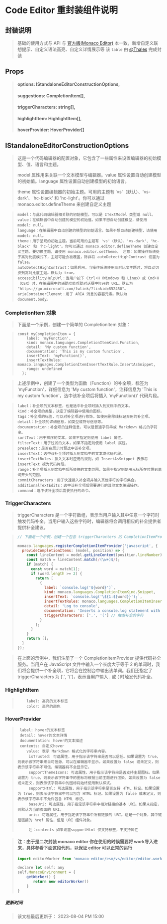 # Code Editor 重封装组件说明

## 封装说明

> 基础的使用方式与 API 与 [官方版(Monaco Editor)](https://microsoft.github.io/monaco-editor/) 本一致，新增自定义联想提示、自定义语法高亮、自定义详情展示等
>  该 `table` 由 [@Thales](https://github.com/jingpengju391) 完成封装

## Props

> #### options: IStandaloneEditorConstructionOptions,
>
> #### suggestions: CompletionItem[],
>
> #### triggerCharacters: string[],
>
> #### highlightItem: HighlightItem[],
>
> #### hoverProvider: HoverProvider[]

## IStandaloneEditorConstructionOptions

> 这是一个代码编辑器的配置对象，它包含了一些属性来设置编辑器的初始模型、值、语言和主题。
>
> model 属性用来关联一个文本模型与编辑器。value 属性设置自动创建模型的初始值。language 属性设置自动创建模型的初始语言。
>
> theme 属性设置编辑器的初始主题。可用的主题有 'vs'（默认）、'vs-dark'、'hc-black' 和 'hc-light'。你可以通过 monaco.editor.defineTheme 来创建自定义主题

> ```
> model：与此代码编辑器相关联的初始模型。可以是 ITextModel 类型或 null。
> value：在编辑器中自动创建的模型的初始值。如果不想自动创建模型，请使用 model: null。
> language：在编辑器中自动创建的模型的初始语言。如果不想自动创建模型，请使用 model: null。
> theme：用于呈现的初始主题。当前可用的主题有 'vs'（默认）、'vs-dark'、'hc-black' 和 'hc-light'。你可以通过 monaco.editor.defineTheme 创建自定义主题。要切换主题，请使用 monaco.editor.setTheme。 注意：如果操作系统处于高对比度模式下，主题可能会被覆盖，除非将 autoDetectHighContrast 设置为 false。
> autoDetectHighContrast：如果启用，当操作系统使用高对比度主题时，将自动切换到高对比度主题。默认为 true。
> accessibilityHelpUrl：当用户按下 Ctrl+H（Windows 和 Linux）或 Cmd+H（OSX）时，在编辑器中的辅助功能帮助对话框中打开的 URL。默认为 "https://go.microsoft.com/fwlink/?linkid=852450"。
> ariaContainerElement：用于 ARIA 消息的容器元素。默认为 document.body。
> ```

### CompletionItem 对象

> 下面是一个示例，创建一个简单的 CompletionItem 对象：

> ```JS
> const myCompletionItem = {
>     label: 'myFunction',
>     kind: monaco.languages.CompletionItemKind.Function,
>     detail: 'My custom function',
>     documentation: 'This is my custom function',
>     insertText: 'myFunction()',
>     insertTextRules: monaco.languages.CompletionItemInsertTextRule.InsertAsSnippet,
>     range: undefined
>   };
> ```

> 上述示例中，创建了一个类型为函数（Function）的补全项，标签为 'myFunction'，详细信息为 'My custom function'，注释信息为 'This is my custom function'，选中该补全项后将插入 'myFunction()' 代码片段。

> ```
> label：补全项的文本标签，也是选中补全项时插入到文档中的文本。
> kind：补全项的类型，决定了编辑器中使用的图标。
> tags：补全项的标签，可以对补全项进行修饰，如使用删除线标记弃用的补全项。
> detail：补全项的详细信息，如类型或符号信息等。
> documentation：补全项的注释信息，可以是普通字符串或 Markdown 格式的字符串。
> sortText：用于排序的文本，如果不指定则使用 label 属性。
> filterText：用于过滤的文本，如果不指定则使用 label 属性。
> preselect：是否在展示时预选中该补全项。
> insertText：选中该补全项时插入到文档中的文本或代码片段。
> insertTextRules：插入文本时应用的规则，如 InsertAsSnippet 表示将 insertText 视为代码片段。
> range：补全项插入到文档中后所替换的文本范围，如果不指定则使用光标所在位置到单词开头的范围。
> commitCharacters：用于快速插入补全项并输入其他字符的字符集合。
> additionalTextEdits：选中该补全项后需要进行的其他文本编辑操作。
> command：选中该补全项后需要执行的命令。
> ```

### TriggerCharacters

> triggerCharacters 是一个字符数组，表示当用户输入其中任意一个字符时触发代码补全。当用户输入这些字符时，编辑器将会调用相应的补全提供者提供补全建议。

> ```js
> // 下面是一个示例，创建一个包含 triggerCharacters 的 CompletionItemProvider：
> 
> monaco.languages.registerCompletionItemProvider('javascript', {
>   provideCompletionItems: (model, position) => {
>     const lineContent = model.getLineContent(position.lineNumber);
>     const match = lineContent.match(/(\w+)$/);
>     if (match) {
>       const word = match[1];
>       if (word.length >= 2) {
>         return [
>           {
>             label: `console.log('${word}')`,
>             kind: monaco.languages.CompletionItemKind.Snippet,
>             insertText: `console.log('\${1:${word}}');`,
>             insertTextRules: monaco.languages.CompletionItemInsertTextRule.InsertAsSnippet,
>             detail: 'Log to console',
>             documentation: 'Inserts a console.log statement with the selected word',
>             triggerCharacters: ['.', '('] // 触发补全的字符
>           }
>         ];
>       }
>     }
>     return [];
>   }
> });
> ```

> 在上面的示例中，我们注册了一个 CompletionItemProvider 提供代码补全服务。当用户在 JavaScript 文件中输入一个长度大于等于 2 的单词时，我们将会提供一个补全项，它将会在控制台中输出该单词。我们还指定了 triggerCharacters 为 ['.', '(']，表示当用户输入 . 或 ( 时触发代码补全。

### HighlightItem

> ```
>     label: 高亮的文本标签
>     color: 高亮的颜色
> ```

### HoverProvider

> ```
>  label: hover的文本标签
>  detail: hover的文本详情
>  documentation: hover的文本描述
>  contents: 自定义hover
>     value: 表示 Markdown 格式化的字符串内容。
>      isTrusted: 可选属性，用于指示该字符串是否可以信任。如果设置为 true，则表示该字符串来自可信源，可以在编辑器中显示。如果设置为 false 或未定义，则表示该字符串不可信，编辑器将不会显示它。
>      supportThemeIcons: 可选属性，用于指示该字符串是否支持主题图标。如果设置为 true，则表示该字符串中的图标将根据当前主题进行渲染。如果设置为 false 或未定义，则表示该字符串中的图标将始终使用默认样式。
>      supportHtml: 可选属性，用于指示该字符串是否支持 HTML 标记。如果设置为 true，则表示该字符串中可以包含 HTML 标记。如果设置为 false 或未定义，则表示该字符串中不允许包含 HTML 标记。
>      baseUri: 可选属性，用于指定该字符串中相对链接的基本 URI。如果未指定，则默认为当前页面的 URI。
>      uris: 可选属性，用于指定该字符串中所有链接的 URI。这是一个对象，其中键是链接的 href 属性，值是 URI 组件对象。
>     
>      注：contents 如果设置supportHtml 仅支持标签，不支持属性
> ```

> #### 注：由于是二次封装 monaco editor 你在使用的时候需要将 work导入进来，具体参看下面这段代码，以保证 editor 可以正常的运行
>
> ```js
> import editorWorker from 'monaco-editor/esm/vs/editor/editor.worker?worker'
> 
> declare let self: any
> self.MonacoEnvironment = {
>     getWorker() {
>        return new editorWorker()
>     }
> }
> ```
>

##### 更新时间

> 该文档最后更新于： 2023-08-04 PM 15:00